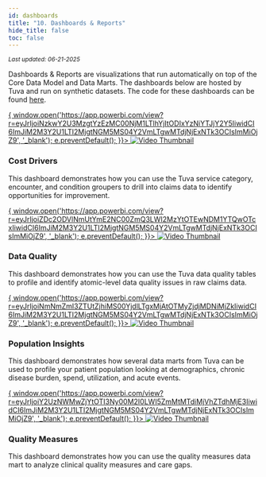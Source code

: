 ```yaml
---
id: dashboards
title: "10. Dashboards & Reports"
hide_title: false
toc: false
---
```

<div style={{ marginTop: "-2rem", marginBottom: "1.5rem" }}>
  <small><em>Last updated: 06-21-2025</em></small>
</div>

Dashboards & Reports are visualizations that run automatically on top of the Core Data Model and Data Marts.  The dashboards below are hosted by Tuva and run on synthetic datasets.  The code for these dashboards can be found [here](https://github.com/tuva-health/analytics_gallery).


<div style={{ display: "flex", flexDirection: "column", gap: "50px" }}>

<div style={{ display: "flex", alignItems: "flex-start" }}> 
    <a href="#" onClick={(e) => { window.open('https://app.powerbi.com/view?r=eyJrIjoiNzkwY2U3MzgtYzEzMC00NjM1LTlhYjItODIxYzNiYTJjY2Y5IiwidCI6ImJiM2M3Y2U1LTI2MjgtNGM5MS04Y2VmLTgwMTdjNjExNTk3OCIsImMiOjZ9', '_blank'); e.preventDefault(); }}>
      <img src="/img/cost_drivers.png" alt="Video Thumbnail" style={{ width: "120px", height: "auto", cursor: "pointer", marginRight: "30px"}} />
    </a>

  <div>
    <h3 style={{ margin: "0 20px" }}>Cost Drivers</h3>
    <p style={{ margin: "5px 20px", fontSize: "0.9em", lineHeight: "1.4em" }}>
      This dashboard demonstrates how you can use the Tuva service category, encounter, and condition groupers to drill into claims data to identify opportunities for improvement.
    </p>
  </div>
</div>

<div style={{ display: "flex", alignItems: "flex-start" }}> 
    <a href="#" onClick={(e) => { window.open('https://app.powerbi.com/view?r=eyJrIjoiZDc2ODVlNmUtYmE2NC00ZmQ3LWI2MzYtOTEwNDM1YTQwOTcxIiwidCI6ImJiM2M3Y2U1LTI2MjgtNGM5MS04Y2VmLTgwMTdjNjExNTk3OCIsImMiOjZ9', '_blank'); e.preventDefault(); }}>
      <img src="/img/dqi.png" alt="Video Thumbnail" style={{ width: "120px", height: "auto", cursor: "pointer", marginRight: "30px"}} />
    </a>

  <div>
    <h3 style={{ margin: "0 20px" }}>Data Quality</h3>
    <p style={{ margin: "5px 20px", fontSize: "0.9em", lineHeight: "1.4em" }}>
      This dashboard demonstrates how you can use the Tuva data quality tables to profile and identify atomic-level data quality issues in raw claims data.
    </p>
  </div>
</div>

<div style={{ display: "flex", alignItems: "flex-start" }}> 
    <a href="#" onClick={(e) => { window.open('https://app.powerbi.com/view?r=eyJrIjoiNmNmZmI3ZTUtZjhiMS00YjdlLTgxMjAtOTMyZjdjMDNiMjZkIiwidCI6ImJiM2M3Y2U1LTI2MjgtNGM5MS04Y2VmLTgwMTdjNjExNTk3OCIsImMiOjZ9', '_blank'); e.preventDefault(); }}>
      <img src="/img/pop_insights.png" alt="Video Thumbnail" style={{ width: "120px", height: "auto", cursor: "pointer", marginRight: "30px"}} />
    </a>

  <div>
    <h3 style={{ margin: "0 20px" }}>Population Insights</h3>
    <p style={{ margin: "5px 20px", fontSize: "0.9em", lineHeight: "1.4em" }}>
      This dashboard demonstrates how several data marts from Tuva can be used to profile your patient population looking at demographics, chronic disease burden, spend, utilization, and acute events.
    </p>
  </div>
</div>

<div style={{ display: "flex", alignItems: "flex-start" }}> 
    <a href="#" onClick={(e) => { window.open('https://app.powerbi.com/view?r=eyJrIjoiY2UzNWMwZjYtOTI3Ny00M2I0LWI5ZmMtMTdiMjVhZTdhMjE3IiwidCI6ImJiM2M3Y2U1LTI2MjgtNGM5MS04Y2VmLTgwMTdjNjExNTk3OCIsImMiOjZ9', '_blank'); e.preventDefault(); }}>
      <img src="/img/quality_measures.png" alt="Video Thumbnail" style={{ width: "120px", height: "auto", cursor: "pointer", marginRight: "30px"}} />
    </a>

  <div>
    <h3 style={{ margin: "0 20px" }}>Quality Measures</h3>
    <p style={{ margin: "5px 20px", fontSize: "0.9em", lineHeight: "1.4em" }}>
      This dashboard demonstrates how you can use the quality measures data mart to analyze clinical quality measures and care gaps.
    </p>
  </div>
</div>



</div>



